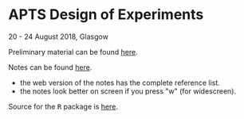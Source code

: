 # APTS Design of Experiments

20 - 24 August 2018, Glasgow

Preliminary material can be found [here](preliminary/doe_preliminary.html).

Notes can be found [here](notes/doe.html).

  - the web version of the notes has the complete reference list.
  - the notes look better on screen if you press "w" (for widescreen).

Source for the <tt>R</tt> package is [here](https://github.com/statsdavew/apts.doe).
